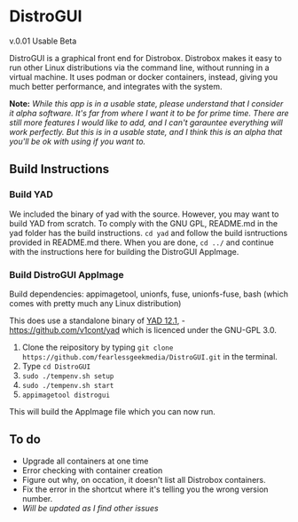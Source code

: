 # DistroGUI

v.0.01 Usable Beta

DistroGUI is a graphical front end for Distrobox. Distrobox makes it easy to run other Linux distributions via the command line, without running in a virtual machine. It uses podman or docker containers, instead, giving you much better performance, and integrates with the system.

**Note:** *While this app is in a usable state, please understand that I consider it alpha software. It's far from where I want it to be for prime time. There are still more features I would like to add, and I can't garauntee everything will work perfectly. But this is in a usable state, and I think this is an alpha that you'll be ok with using if you want to.*

## Build Instructions

### Build YAD

We included the binary of yad with the source. However, you may want to build YAD from scratch. To comply with the GNU GPL, README.md in the yad folder has the build instructions. `cd yad` and follow the build isntructions provided in README.md there. When you are done, `cd ../` and continue with the instructions here for building the DistroGUI AppImage.

### Build DistroGUI AppImage

Build dependencies: appimagetool, unionfs, fuse, unionfs-fuse, bash (which comes with pretty much any Linux distribution)

This does use a standalone binary of [YAD 12.1](https://github.com/v1cont/yad), - https://github.com/v1cont/yad which is licenced under the GNU-GPL 3.0.  

1. Clone the reipository by typing `git clone https://github.com/fearlessgeekmedia/DistroGUI.git` in the terminal.
2. Type `cd DistroGUI`
3. `sudo ./tempenv.sh setup`
4. `sudo ./tempenv.sh start`
5. `appimagetool distrogui`

This will build the AppImage file which you can now run.

## To do

- Upgrade all containers at one time
- Error checking with container creation
- Figure out why, on occation, it doesn't list all Distrobox containers.
- Fix the error in the shortcut where it's telling you the wrong version number. 
- *Will be updated as I find other issues*
